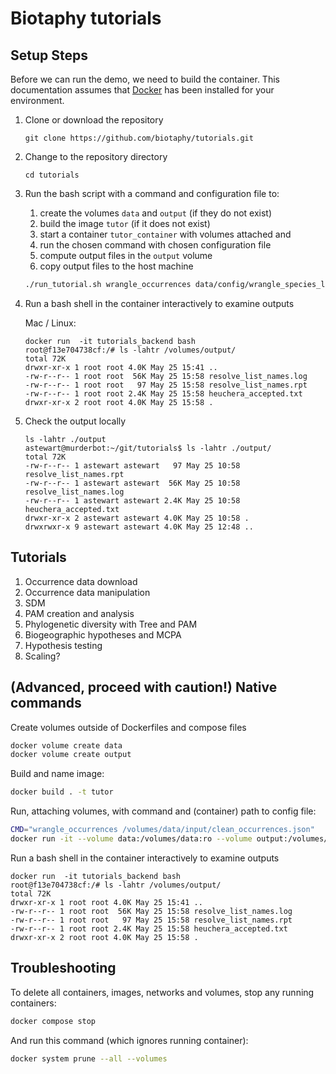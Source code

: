 # Biotaphy tutorials

## Setup Steps 

Before we can run the demo, we need to build the container.  This documentation
assumes that [Docker](https://docs.docker.com/get-docker/) has been installed for your
environment.

1. Clone or download the repository

   ```commandline
   git clone https://github.com/biotaphy/tutorials.git
   ```

2. Change to the repository directory

   ```commandline
   cd tutorials
   ```

3. Run the bash script with a command and configuration file to:

   1. create the volumes `data` and `output` (if they do not exist)
   2. build the image `tutor` (if it does not exist)
   3. start a container `tutor_container` with volumes attached and
   4. run the chosen command with chosen configuration file
   5. compute output files in the `output` volume
   6. copy output files to the host machine

   ```zsh
   ./run_tutorial.sh wrangle_occurrences data/config/wrangle_species_list_gbif.json
   ```

4. Run a bash shell in the container interactively to examine outputs

   Mac / Linux:

   ```commandline
   docker run  -it tutorials_backend bash
   root@f13e704738cf:/# ls -lahtr /volumes/output/
   total 72K
   drwxr-xr-x 1 root root 4.0K May 25 15:41 ..
   -rw-r--r-- 1 root root  56K May 25 15:58 resolve_list_names.log
   -rw-r--r-- 1 root root   97 May 25 15:58 resolve_list_names.rpt
   -rw-r--r-- 1 root root 2.4K May 25 15:58 heuchera_accepted.txt
   drwxr-xr-x 2 root root 4.0K May 25 15:58 .
   ```

5. Check the output locally

   ```commandline
   ls -lahtr ./output
   astewart@murderbot:~/git/tutorials$ ls -lahtr ./output/
   total 72K
   -rw-r--r-- 1 astewart astewart   97 May 25 10:58 resolve_list_names.rpt
   -rw-r--r-- 1 astewart astewart  56K May 25 10:58 resolve_list_names.log
   -rw-r--r-- 1 astewart astewart 2.4K May 25 10:58 heuchera_accepted.txt
   drwxr-xr-x 2 astewart astewart 4.0K May 25 10:58 .
   drwxrwxr-x 9 astewart astewart 4.0K May 25 12:48 ..
   ```

[//]: # (or Windows:)
[//]: # (```commandline)
[//]: # (docker run -v %cd%/data:/demo -it dc_demo bash)
[//]: # (```)

## Tutorials

1. Occurrence data download
2. Occurrence data manipulation
3. SDM
4. PAM creation and analysis
5. Phylogenetic diversity with Tree and PAM
6. Biogeographic hypotheses and MCPA
7. Hypothesis testing
8. Scaling?

## (Advanced, proceed with caution!) Native commands

Create volumes outside of Dockerfiles and compose files

```zsh
docker volume create data
docker volume create output
```

Build and name image:

```zsh
docker build . -t tutor
```

Run, attaching volumes, with command and (container) path to config file:

```zsh
CMD="wrangle_occurrences /volumes/data/input/clean_occurrences.json"
docker run -it --volume data:/volumes/data:ro --volume output:/volumes/output tutor $CMD
```

Run a bash shell in the container interactively to examine outputs

```commandline
docker run  -it tutorials_backend bash
root@f13e704738cf:/# ls -lahtr /volumes/output/
total 72K
drwxr-xr-x 1 root root 4.0K May 25 15:41 ..
-rw-r--r-- 1 root root  56K May 25 15:58 resolve_list_names.log
-rw-r--r-- 1 root root   97 May 25 15:58 resolve_list_names.rpt
-rw-r--r-- 1 root root 2.4K May 25 15:58 heuchera_accepted.txt
drwxr-xr-x 2 root root 4.0K May 25 15:58 .
```

## Troubleshooting

To delete all containers, images, networks and volumes, stop any running
containers:

```zsh
docker compose stop
```

And run this command (which ignores running container):

```zsh
docker system prune --all --volumes
```
